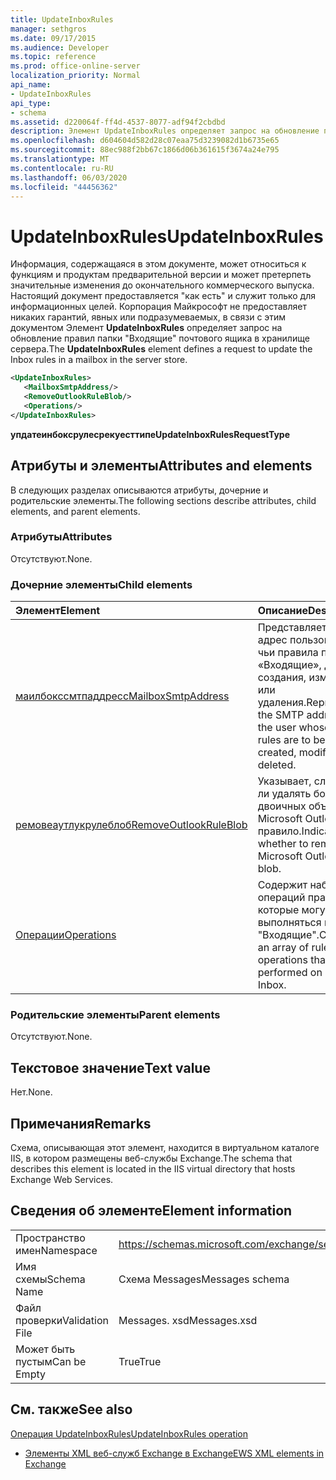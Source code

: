 ```yaml
---
title: UpdateInboxRules
manager: sethgros
ms.date: 09/17/2015
ms.audience: Developer
ms.topic: reference
ms.prod: office-online-server
localization_priority: Normal
api_name:
- UpdateInboxRules
api_type:
- schema
ms.assetid: d220064f-ff4d-4537-8077-adf94f2cbdbd
description: Элемент UpdateInboxRules определяет запрос на обновление правил папкиВходящиепочтового ящика в хранилище сервера.
ms.openlocfilehash: d604604d582d28c07eaa75d3239082d1b6735e65
ms.sourcegitcommit: 88ec988f2bb67c1866d06b361615f3674a24e795
ms.translationtype: MT
ms.contentlocale: ru-RU
ms.lasthandoff: 06/03/2020
ms.locfileid: "44456362"
---
```

# <a name="updateinboxrules"></a><span data-ttu-id="1d091-103">UpdateInboxRules</span><span class="sxs-lookup"><span data-stu-id="1d091-103">UpdateInboxRules</span></span>

<span data-ttu-id="1d091-104">Информация, содержащаяся в этом документе, может относиться к функциям и продуктам предварительной версии и может претерпеть значительные изменения до окончательного коммерческого выпуска. Настоящий документ предоставляется "как есть" и служит только для информационных целей. Корпорация Майкрософт не предоставляет никаких гарантий, явных или подразумеваемых, в связи с этим документом Элемент **UpdateInboxRules** определяет запрос на обновление правил папки "Входящие" почтового ящика в хранилище сервера.</span><span class="sxs-lookup"><span data-stu-id="1d091-104">The **UpdateInboxRules** element defines a request to update the Inbox rules in a mailbox in the server store.</span></span> 
  
```XML
<UpdateInboxRules>
   <MailboxSmtpAddress/>
   <RemoveOutlookRuleBlob/>
   <Operations/>
</UpdateInboxRules>
```

 <span data-ttu-id="1d091-105">**упдатеинбоксрулесрекуесттипе**</span><span class="sxs-lookup"><span data-stu-id="1d091-105">**UpdateInboxRulesRequestType**</span></span>
## <a name="attributes-and-elements"></a><span data-ttu-id="1d091-106">Атрибуты и элементы</span><span class="sxs-lookup"><span data-stu-id="1d091-106">Attributes and elements</span></span>

<span data-ttu-id="1d091-107">В следующих разделах описываются атрибуты, дочерние и родительские элементы.</span><span class="sxs-lookup"><span data-stu-id="1d091-107">The following sections describe attributes, child elements, and parent elements.</span></span>
  
### <a name="attributes"></a><span data-ttu-id="1d091-108">Атрибуты</span><span class="sxs-lookup"><span data-stu-id="1d091-108">Attributes</span></span>

<span data-ttu-id="1d091-109">Отсутствуют.</span><span class="sxs-lookup"><span data-stu-id="1d091-109">None.</span></span>
  
### <a name="child-elements"></a><span data-ttu-id="1d091-110">Дочерние элементы</span><span class="sxs-lookup"><span data-stu-id="1d091-110">Child elements</span></span>

|<span data-ttu-id="1d091-111">**Элемент**</span><span class="sxs-lookup"><span data-stu-id="1d091-111">**Element**</span></span>|<span data-ttu-id="1d091-112">**Описание**</span><span class="sxs-lookup"><span data-stu-id="1d091-112">**Description**</span></span>|
|:-----|:-----|
|[<span data-ttu-id="1d091-113">маилбокссмтпаддресс</span><span class="sxs-lookup"><span data-stu-id="1d091-113">MailboxSmtpAddress</span></span>](mailboxsmtpaddress.md) <br/> |<span data-ttu-id="1d091-114">Представляет SMTP-адрес пользователя, чьи правила папки «Входящие», для создания, изменения или удаления.</span><span class="sxs-lookup"><span data-stu-id="1d091-114">Represents the SMTP address of the user whose Inbox rules are to be created, modified, or deleted.</span></span>  <br/> |
|[<span data-ttu-id="1d091-115">ремовеаутлукрулеблоб</span><span class="sxs-lookup"><span data-stu-id="1d091-115">RemoveOutlookRuleBlob</span></span>](removeoutlookruleblob.md) <br/> |<span data-ttu-id="1d091-116">Указывает, следует ли удалять больших двоичных объектов Microsoft Outlook правило.</span><span class="sxs-lookup"><span data-stu-id="1d091-116">Indicates whether to remove the Microsoft Outlook rule blob.</span></span>  <br/> |
|[<span data-ttu-id="1d091-117">Операции</span><span class="sxs-lookup"><span data-stu-id="1d091-117">Operations</span></span>](operations.md) <br/> |<span data-ttu-id="1d091-118">Содержит набор операций правила, которые могут выполняться в папке "Входящие".</span><span class="sxs-lookup"><span data-stu-id="1d091-118">Contains an array of rule operations that can be performed on an Inbox.</span></span>  <br/> |
   
### <a name="parent-elements"></a><span data-ttu-id="1d091-119">Родительские элементы</span><span class="sxs-lookup"><span data-stu-id="1d091-119">Parent elements</span></span>

<span data-ttu-id="1d091-120">Отсутствуют.</span><span class="sxs-lookup"><span data-stu-id="1d091-120">None.</span></span>
  
## <a name="text-value"></a><span data-ttu-id="1d091-121">Текстовое значение</span><span class="sxs-lookup"><span data-stu-id="1d091-121">Text value</span></span>

<span data-ttu-id="1d091-122">Нет.</span><span class="sxs-lookup"><span data-stu-id="1d091-122">None.</span></span>
  
## <a name="remarks"></a><span data-ttu-id="1d091-123">Примечания</span><span class="sxs-lookup"><span data-stu-id="1d091-123">Remarks</span></span>

<span data-ttu-id="1d091-124">Схема, описывающая этот элемент, находится в виртуальном каталоге IIS, в котором размещены веб-службы Exchange.</span><span class="sxs-lookup"><span data-stu-id="1d091-124">The schema that describes this element is located in the IIS virtual directory that hosts Exchange Web Services.</span></span>
  
## <a name="element-information"></a><span data-ttu-id="1d091-125">Сведения об элементе</span><span class="sxs-lookup"><span data-stu-id="1d091-125">Element information</span></span>

|||
|:-----|:-----|
|<span data-ttu-id="1d091-126">Пространство имен</span><span class="sxs-lookup"><span data-stu-id="1d091-126">Namespace</span></span>  <br/> |https://schemas.microsoft.com/exchange/services/2006/messages  <br/> |
|<span data-ttu-id="1d091-127">Имя схемы</span><span class="sxs-lookup"><span data-stu-id="1d091-127">Schema Name</span></span>  <br/> |<span data-ttu-id="1d091-128">Схема Messages</span><span class="sxs-lookup"><span data-stu-id="1d091-128">Messages schema</span></span>  <br/> |
|<span data-ttu-id="1d091-129">Файл проверки</span><span class="sxs-lookup"><span data-stu-id="1d091-129">Validation File</span></span>  <br/> |<span data-ttu-id="1d091-130">Messages. xsd</span><span class="sxs-lookup"><span data-stu-id="1d091-130">Messages.xsd</span></span>  <br/> |
|<span data-ttu-id="1d091-131">Может быть пустым</span><span class="sxs-lookup"><span data-stu-id="1d091-131">Can be Empty</span></span>  <br/> |<span data-ttu-id="1d091-132">True</span><span class="sxs-lookup"><span data-stu-id="1d091-132">True</span></span>  <br/> |
   
## <a name="see-also"></a><span data-ttu-id="1d091-133">См. также</span><span class="sxs-lookup"><span data-stu-id="1d091-133">See also</span></span>



[<span data-ttu-id="1d091-134">Операция UpdateInboxRules</span><span class="sxs-lookup"><span data-stu-id="1d091-134">UpdateInboxRules operation</span></span>](updateinboxrules-operation.md)


- [<span data-ttu-id="1d091-135">Элементы XML веб-служб Exchange в Exchange</span><span class="sxs-lookup"><span data-stu-id="1d091-135">EWS XML elements in Exchange</span></span>](ews-xml-elements-in-exchange.md)

